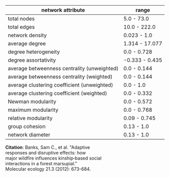 network attribute|range
---|---
total nodes|5.0 - 73.0
total edges|10.0 - 222.0
network density|0.023 - 1.0
average degree|1.314 - 17.077
degree heterogeneity|0.0 - 0.728
degree assortativity|-0.333 - 0.435
average betweenness centrality (unweighted)|0.0 - 0.144
average betweenness centrality (weighted)|0.0 - 0.144
average clustering coefficient (unweighted)|0.0 - 1.0
average clustering coefficient (weighted)|0.0 - 0.332
Newman modularity|0.0 - 0.572
maximum modularity|0.0 - 0.768
relative modularity|0.09 - 0.745
group cohesion|0.13 - 1.0
network diameter|0.13 - 1.0
**Citation**: Banks, Sam C., et al. "Adaptive <br> responses and disruptive effects: how <br> major wildfire influences kinship‐based social <br> interactions in a forest marsupial." <br> Molecular ecology 21.3 (2012): 673-684. <br>